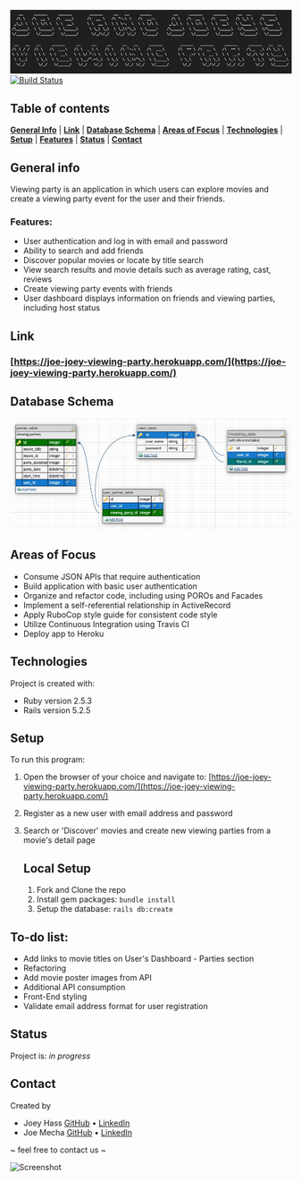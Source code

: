 ![Title](lib/images/title_01_viewing_party.jpeg)
[![Build Status](https://travis-ci.com/joemecha/viewing_party.svg?branch=main)](https://travis-ci.com/joemecha/viewing_party)
## Table of contents
[**General Info**](#general-info) |
[**Link**](#link) |
[**Database Schema**](#database-schema) |
[**Areas of Focus**](#areas-of-focus) |
[**Technologies**](#technologies) |
[**Setup**](#setup) |
[**Features**](#features) |
[**Status**](#status) | 
[**Contact**](contact)


## General info
Viewing party is an application in which users can explore movies and create a viewing party event for the user and their friends.

### Features:
  * User authentication and log in with email and password
  * Ability to search and add friends
  * Discover popular movies or locate by title search
  * View search results and movie details such as average rating, cast, reviews
  * Create viewing party events with friends
  * User dashboard displays information on friends and viewing parties, including host status

  

## Link
### [https://joe-joey-viewing-party.herokuapp.com/](https://joe-joey-viewing-party.herokuapp.com/)

## Database Schema
![Diagram](lib/images/viewing_party_diagram.jpeg "Database Schema")

## Areas of Focus
* Consume JSON APIs that require authentication
* Build application with basic user authentication
* Organize and refactor code, including using POROs and Facades
* Implement a self-referential relationship in ActiveRecord
* Apply RuboCop style guide for consistent code style
* Utilize Continuous Integration using Travis CI
* Deploy app to Heroku

## Technologies
Project is created with:
* Ruby version 2.5.3
* Rails version 5.2.5

## Setup
To run this program:

1. Open the browser of your choice and navigate to:
[https://joe-joey-viewing-party.herokuapp.com/](https://joe-joey-viewing-party.herokuapp.com/)
2. Register as a new user with email address and password
3. Search or 'Discover' movies and create new viewing parties from a movie's detail page

   ## Local Setup

   1. Fork and Clone the repo
   2. Install gem packages: `bundle install`
   3. Setup the database: `rails db:create`

## To-do list:
* Add links to movie titles on User's Dashboard - Parties section
* Refactoring
* Add movie poster images from API
* Additional API consumption
* Front-End styling
* Validate email address format for user registration


## Status
Project is: _in progress_

## Contact
Created by
* Joey Hass [GitHub](https://github.com/joeyh92989) • [LinkedIn](https://www.linkedin.com/in/haasjoseph/)
* Joe Mecha [GitHub](https://github.com/joemecha) • [LinkedIn](https://www.linkedin.com/in/joemecha/)

~ feel free to contact us ~

![Screenshot](lib/images/ADD-A-SCREENSHOT)
